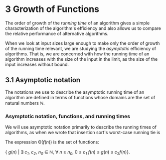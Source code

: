 # 3 Growth of Functions

The order of growth of the *running time* of an algorithm gives a simple characterization of the algorithm's efficiency and also allows us to compare the relative performance of alternative algorithms.

When we look at input sizes large enough to make only the order of growth of the running time relevant, we are studying the *asymptotic* efficiency of algorithms. That is, we are concerned with how the running time of an algorithm increases with the size of the input in the limit, as the size of the input increases without bound.

## 3.1 Asymptotic notation

The notations we use to describe the asymptotic running time of an algorithm are defined in terms of functions whose domains are the set of natural numbers ℕ.

### Asymptotic notation, functions, and running times

We will use asymptotic notation primarily to describe the running times of algorithms, as when we wrote that insertion sort's worst-case running tie is 

The expression Θ(*f*(*n*)) is the set of functions: 

{ *g*(*n*) | ∃ *c<sub>1</sub>*, *c<sub>2</sub>*, *n<sub>0</sub>* ∈ ℕ, ∀ *n* ≥ *n<sub>0</sub>*, 0 ≤ *c<sub>1</sub>* *f*(*n*) ≤ *g*(*n*) ≤ *c*<sub>2</sub>*f*(*n*)}.
